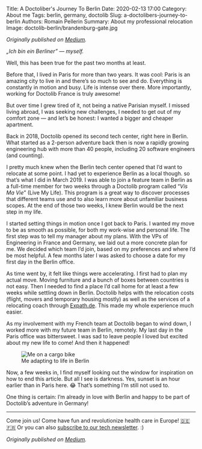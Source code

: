 Title: A Doctoliber's Journey To Berlin
Date: 2020-02-13 17:00
Category: About me
Tags: berlin, germany, doctolib
Slug: a-doctolibers-journey-to-berlin
Authors: Romain Pellerin
Summary: About my professional relocation
Image: doctolib-berlin/brandenburg-gate.jpg

*Originally published on [Medium](https://medium.com/@romain.pellerin/a-doctolibers-journey-to-berlin-8e791383aa00).*

*„Ich bin ein Berliner” — myself.*

Well, this has been true for the past two months at least.

Before that, I lived in Paris for more than two years. It was cool: Paris is an amazing city to live in and there’s so much to see and do. Everything is constantly in motion and busy. Life is intense over there. More importantly, working for Doctolib France is truly awesome!

But over time I grew tired of it, not being a native Parisian myself. I missed living abroad, I was seeking new challenges, I needed to get out of my comfort zone — and let’s be honest: I wanted a bigger and cheaper apartment.

Back in 2018, Doctolib opened its second tech center, right here in Berlin. What started as a 2-person adventure back then is now a rapidly growing engineering hub with more than 40 people, including 20 software engineers (and counting).

I pretty much knew when the Berlin tech center opened that I’d want to relocate at some point. I had yet to experience Berlin as a local though. so that’s what I did in March 2019. I was able to join a feature team in Berlin as a full-time member for two weeks through a Doctolib program called “*Vis Ma Vie*” (Live My Life). This program is a great way to discover processes that different teams use and to also learn more about unfamiliar business scopes. At the end of those two weeks, I knew Berlin would be the next step in my life.

I started setting things in motion once I got back to Paris. I wanted my move to be as smooth as possible, for both my work-wise and personal life. The first step was to tell my manager about my plans. With the VPs of Engineering in France and Germany, we laid out a more concrete plan for me. We decided which team I’d join, based on my preferences and where I’d be most helpful. A few months later I was asked to choose a date for my first day in the Berlin office.

As time went by, it felt like things were accelerating. I first had to plan my actual move. Moving furniture and a bunch of boxes between countries is not easy. Then I needed to find a place I’d call home for at least a few weeks while settling down in Berlin. Doctolib helps with the relocation costs (flight, movers and temporary housing mostly) as well as the services of a relocating coach through [Expath.de](https://www.expath.de/). This made my whole experience much easier.

As my involvement with my French team at Doctolib began to wind down, I worked more with my future team in Berlin, remotely. My last day in the Paris office was bittersweet. I was sad to leave people I loved but excited about my new life to come! And then it happened!

<figure class="center">
<img src="{filename}/images/doctolib-berlin/cargo-bike.jpg" alt="Me on a cargo bike" />
<figcaption>Me adapting to life in Berlin</figcaption>
</figure>

Now, a few weeks in, I find myself looking out the window for inspiration on how to end this article. But all I see is darkness. Yes, sunset is an hour earlier than in Paris here. 😂 That’s something I’m still not used to.

One thing is certain: I’m already in love with Berlin and happy to be part of Doctolib’s adventure in Germany!

---

Come join us! Come have fun and revolutionize health care in Europe! [🇩🇪](https://careers.doctolib.de/) [🇫🇷](https://careers.doctolib.fr/) Or you can also [subscribe to our tech newsletter](http://bit.ly/doctotechlife). :)

*Originally published on [Medium](https://medium.com/@romain.pellerin/a-doctolibers-journey-to-berlin-8e791383aa00).*
